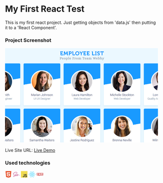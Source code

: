 # My First React Test

This is my first react project. Just getting objects from 'data.js' then putting it to a 'React Component'.

### Project Screenshot

![project-preview](project-preview.jpg)

Live Site URL: [Live Demo](https://kennyestrellaworks-first-react-test.netlify.app/)

### Used technologies
<img width="22px" src="html5-plain.svg"> <img width="22px" src="sass-original.svg"> <img width="22px" src="javascript-original.svg"> <img width="22px" src="react-original.svg"> <img width="22px" src="npm-original-wordmark.svg">


